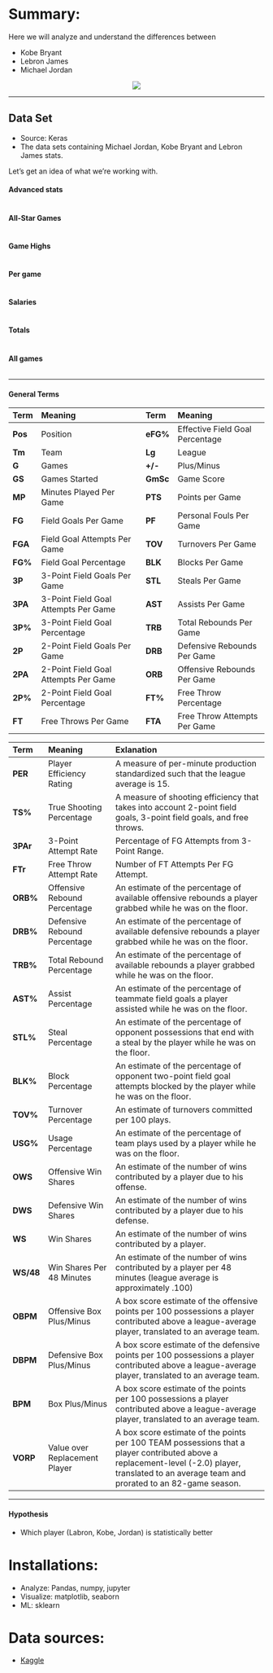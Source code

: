 # Summary:
Here we will analyze and understand the differences between 
* Kobe Bryant 
* Lebron James
* Michael Jordan

<center><img 
src = "https://i.imgur.com/mebnxNv.jpg">
</center>

****
## Data Set
* Source: Keras
* The data sets containing Michael Jordan, Kobe Bryant and Lebron James stats.

Let’s get an idea of what we’re working with.

#### Advanced stats 
```

```

#### All-Star Games 
```

```

#### Game Highs 
```

```

#### Per game
```

```

#### Salaries
```

```

#### Totals
```

```

#### All games
```

```

****
#### General Terms
<center>

|   **Term**    |    Meaning                                  |  **Term**     |  Meaning                          |
|:--------------|:--------------------------------------------|:--------------|:----------------------------------|
| **Pos**       | Position                                    | **eFG%**      | Effective Field Goal Percentage   |
| **Tm**        | Team                                        | **Lg**        | League                            |
| **G**         | Games                                       | **+/-**       | Plus/Minus                        |
| **GS**        | Games Started                               | **GmSc**      | Game Score                        | 
| **MP**        | Minutes Played Per Game                     | **PTS**       | Points per Game                   |
| **FG**        | Field Goals Per Game                        | **PF**        | Personal Fouls Per Game           |
| **FGA**       | Field Goal Attempts Per Game                | **TOV**       | Turnovers Per Game                |
| **FG%**       | Field Goal Percentage                       | **BLK**       | Blocks Per Game                   |
| **3P**        | 3-Point Field Goals Per Game                | **STL**       | Steals Per Game                   |
| **3PA**       | 3-Point Field Goal Attempts Per Game        | **AST**       | Assists Per Game                  |
| **3P%**       | 3-Point Field Goal Percentage               | **TRB**       | Total Rebounds Per Game           |
| **2P**        | 2-Point Field Goals Per Game                | **DRB**       | Defensive Rebounds Per Game       |
| **2PA**       | 2-Point Field Goal Attempts Per Game        | **ORB**       | Offensive Rebounds Per Game       |
| **2P%**       | 2-Point Field Goal Percentage               | **FT%**       | Free Throw Percentage             |
| **FT**        | Free Throws Per Game                        | **FTA**       | Free Throw Attempts Per Game      |
</center> 

<center>

|   **Term**    |   **Meaning**                      |   **Exlanation**                      |
|:--------------|:-----------------------------------|:--------------------------------------|
| **PER**       | Player Efficiency Rating           |A measure of per-minute production standardized such that the league average is 15.|
| **TS%**       | True Shooting Percentage           |A measure of shooting efficiency that takes into account 2-point field goals, 3-point field goals, and free throws.|
| **3PAr**      | 3-Point Attempt Rate               |Percentage of FG Attempts from 3-Point Range.|
| **FTr**       | Free Throw Attempt Rate            |Number of FT Attempts Per FG Attempt.|
| **ORB%**      | Offensive Rebound Percentage       |An estimate of the percentage of available offensive rebounds a player grabbed while he was on the floor.|
| **DRB%**      | Defensive Rebound Percentage       |An estimate of the percentage of available defensive rebounds a player grabbed while he was on the floor.|
| **TRB%**      | Total Rebound Percentage           |An estimate of the percentage of available rebounds a player grabbed while he was on the floor.|
| **AST%**      | Assist Percentage                  |An estimate of the percentage of teammate field goals a player assisted while he was on the floor.|
| **STL%**      | Steal Percentage                   |An estimate of the percentage of opponent possessions that end with a steal by the player while he was on the floor.|
| **BLK%**      | Block Percentage                   |An estimate of the percentage of opponent two-point field goal attempts blocked by the player while he was on the floor.|
| **TOV%**      | Turnover Percentage                |An estimate of turnovers committed per 100 plays.|
| **USG%**      | Usage Percentage                   |An estimate of the percentage of team plays used by a player while he was on the floor.|
| **OWS**       | Offensive Win Shares               |An estimate of the number of wins contributed by a player due to his offense.|
| **DWS**       | Defensive Win Shares               |An estimate of the number of wins contributed by a player due to his defense.|
| **WS**        | Win Shares                         |An estimate of the number of wins contributed by a player.|
| **WS/48**     | Win Shares Per 48 Minutes          |An estimate of the number of wins contributed by a player per 48 minutes (league average is approximately .100)|
| **OBPM**      | Offensive Box Plus/Minus           |A box score estimate of the offensive points per 100 possessions a player contributed above a league-average player, translated to an average team.|
| **DBPM**      | Defensive Box Plus/Minus           |A box score estimate of the defensive points per 100 possessions a player contributed above a league-average player, translated to an average team.|
| **BPM**       | Box Plus/Minus                     |A box score estimate of the points per 100 possessions a player contributed above a league-average player, translated to an average team.|
| **VORP**      | Value over Replacement Player      |A box score estimate of the points per 100 TEAM possessions that a player contributed above a replacement-level (-2.0) player, translated to an average team and prorated to an 82-game season.|
 
</center> 

****
#### Hypothesis
 * Which player (Labron, Kobe, Jordan) is statistically better 


# Installations:
* Analyze: Pandas, numpy, jupyter
* Visualize: matplotlib, seaborn
* ML: sklearn

# Data sources:
* [Kaggle](https://www.kaggle.com/xvivancos/michael-jordan-vs-kobe-bryant-vs-lebron-james/code)
